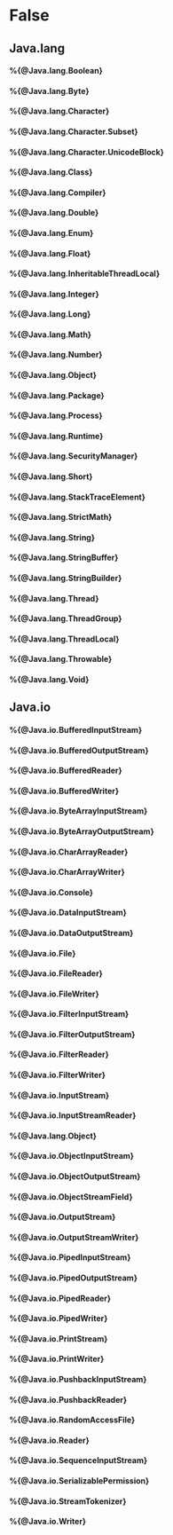 # False

## Java.lang

#### %{@Java.lang.Boolean}

#### %{@Java.lang.Byte}

#### %{@Java.lang.Character}

#### %{@Java.lang.Character.Subset}

#### %{@Java.lang.Character.UnicodeBlock}

#### %{@Java.lang.Class}

#### %{@Java.lang.Compiler}

#### %{@Java.lang.Double}

#### %{@Java.lang.Enum}

#### %{@Java.lang.Float}

#### %{@Java.lang.InheritableThreadLocal}

#### %{@Java.lang.Integer}

#### %{@Java.lang.Long}

#### %{@Java.lang.Math}

#### %{@Java.lang.Number}

#### %{@Java.lang.Object}

#### %{@Java.lang.Package}

#### %{@Java.lang.Process}

#### %{@Java.lang.Runtime}

#### %{@Java.lang.SecurityManager}

#### %{@Java.lang.Short}

#### %{@Java.lang.StackTraceElement}

#### %{@Java.lang.StrictMath}

#### %{@Java.lang.String}

#### %{@Java.lang.StringBuffer}

#### %{@Java.lang.StringBuilder}

#### %{@Java.lang.Thread}

#### %{@Java.lang.ThreadGroup}

#### %{@Java.lang.ThreadLocal}

#### %{@Java.lang.Throwable}

#### %{@Java.lang.Void}


## Java.io

#### %{@Java.io.BufferedInputStream}

#### %{@Java.io.BufferedOutputStream}

#### %{@Java.io.BufferedReader}

#### %{@Java.io.BufferedWriter}

#### %{@Java.io.ByteArrayInputStream}

#### %{@Java.io.ByteArrayOutputStream}

#### %{@Java.io.CharArrayReader}

#### %{@Java.io.CharArrayWriter}

#### %{@Java.io.Console}

#### %{@Java.io.DataInputStream}

#### %{@Java.io.DataOutputStream}

#### %{@Java.io.File}

#### %{@Java.io.FileReader}

#### %{@Java.io.FileWriter}

#### %{@Java.io.FilterInputStream}

#### %{@Java.io.FilterOutputStream}

#### %{@Java.io.FilterReader}

#### %{@Java.io.FilterWriter}

#### %{@Java.io.InputStream}

#### %{@Java.io.InputStreamReader}

#### %{@Java.lang.Object}

#### %{@Java.io.ObjectInputStream}

#### %{@Java.io.ObjectOutputStream}

#### %{@Java.io.ObjectStreamField}

#### %{@Java.io.OutputStream}

#### %{@Java.io.OutputStreamWriter}

#### %{@Java.io.PipedInputStream}

#### %{@Java.io.PipedOutputStream}

#### %{@Java.io.PipedReader}

#### %{@Java.io.PipedWriter}

#### %{@Java.io.PrintStream}

#### %{@Java.io.PrintWriter}

#### %{@Java.io.PushbackInputStream}

#### %{@Java.io.PushbackReader}

#### %{@Java.io.RandomAccessFile}

#### %{@Java.io.Reader}

#### %{@Java.io.SequenceInputStream}

#### %{@Java.io.SerializablePermission}

#### %{@Java.io.StreamTokenizer}

#### %{@Java.io.Writer}